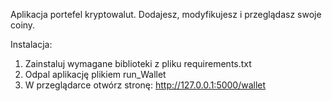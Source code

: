 Aplikacja portefel kryptowalut.
Dodajesz, modyfikujesz i przeglądasz swoje coiny.

Instalacja:
1. Zainstaluj wymagane biblioteki z pliku requirements.txt
2. Odpal aplikację plikiem run_Wallet
3. W przeglądarce otwórz stronę: http://127.0.0.1:5000/wallet